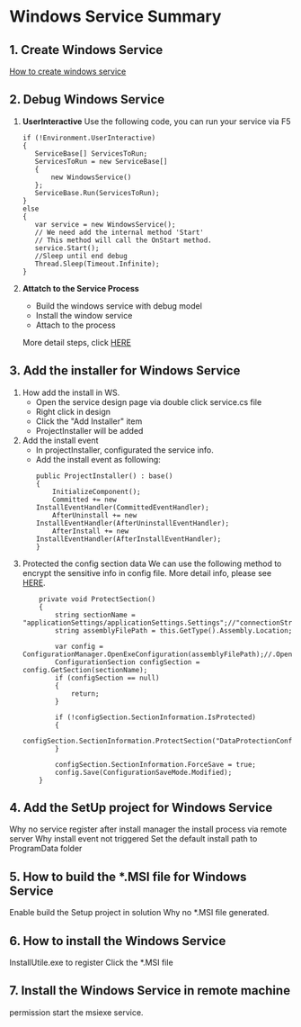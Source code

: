 # Windows Service Summary

## 1. Create Windows Service
  [How to create windows service](https://www.c-sharpcorner.com/article/create-windows-services-in-c-sharp/)
  
## 2. Debug Windows Service
1. **UserInteractive**
	Use the following code, you can run your service via F5
	 ```
	if (!Environment.UserInteractive)
	{
		ServiceBase[] ServicesToRun;
		ServicesToRun = new ServiceBase[]
		{
			new WindowsService()
		};
		ServiceBase.Run(ServicesToRun);
	}
	else
	{
		var service = new WindowsService();
		// We need add the internal method 'Start'
		// This method will call the OnStart method.
		service.Start();
		//Sleep until end debug
		Thread.Sleep(Timeout.Infinite);
	}
	```
 2.  **Attatch to the Service Process**
		- Build the windows service with debug model
		- Install the window service
		- Attach to the process
		
		More detail steps, click [HERE](https://docs.microsoft.com/en-us/visualstudio/debugger/attach-to-running-processes-with-the-visual-studio-debugger?view=vs-2019)
 
## 3. Add the installer for Windows Service
1. How add the install in WS.
	- Open the service design page via double click service.cs file
	- Right click in design
	- Click the "Add Installer" item
	- ProjectInstaller will be added
2. Add the install event
	  - In projectInstaller, configurated the service info.
	  - Add the install event as following:
		```        
		public ProjectInstaller() : base()
		{
			InitializeComponent();
			Committed += new InstallEventHandler(CommittedEventHandler);
			AfterUninstall += new InstallEventHandler(AfterUninstallEventHandler);
			AfterInstall += new InstallEventHandler(AfterInstallEventHandler);
		}
		```        
3. Protected the config section data
We can use the following method to encrypt the sensitive info in config file.
More detail info, please see [HERE](https://www.codeproject.com/Articles/15392/Implementing-Protected-Configuration-With-Windows).
	```
        private void ProtectSection()
        {
            string sectionName = "applicationSettings/applicationSettings.Settings";//"connectionStrings";        
            string assemblyFilePath = this.GetType().Assembly.Location;

            var config = ConfigurationManager.OpenExeConfiguration(assemblyFilePath);//.OpenMappedExeConfiguration(fileMap,ConfigurationUserLevel.None);
            ConfigurationSection configSection = config.GetSection(sectionName);
            if (configSection == null)
            {
                return;
            }

            if (!configSection.SectionInformation.IsProtected)
            {
                configSection.SectionInformation.ProtectSection("DataProtectionConfigurationProvider");
            }

            configSection.SectionInformation.ForceSave = true;
            config.Save(ConfigurationSaveMode.Modified);
        }
	```
## 4. Add the SetUp project for Windows Service
  Why no service register after install
  manager the install process via remote server
  Why install event not triggered 
  Set the default install path to ProgramData folder
## 5. How to build the *.MSI file for Windows Service
  Enable build the Setup project in solution
  Why no *.MSI file generated.
## 6. How to install the Windows Service
  InstallUtile.exe to register
  Click the *.MSI file
## 7. Install the Windows Service in remote machine
  permission
  start the msiexe service.

